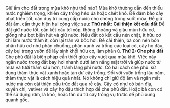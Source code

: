 Giữ ẩm cho đất trong mùa khô như thế nào?
Mùa khô thường dẫn đến thiếu nước nghiêm trọng, khiến cây trồng héo úa hoặc chết khô. Để đảm bảo cây phát triển tốt, cần duy trì cung cấp nước cho chúng trong suốt mùa. Để giữ đất ẩm, cần thực hiện hai công việc sau:
**Thứ nhất: Cải thiện kết cấu đất**
Để đất giữ nước tốt, cần kết cấu tơi xốp, thông thoáng và giàu mùn hữu cơ, giống như bọt biển hút và giữ nước. Nếu đất có kết cấu nén chặt, ít hữu cơ chỉ làm nước thấm ít, còn lại tràn và bốc hơi. Để cải thiện, bà con nên bón phân hữu cơ như phân chuồng, phân xanh và trồng các loại cỏ, cây họ đậu, cây bụi trong vườn để lấy sinh khối hữu cơ, làm phân ủ.
**Thứ 2: Che phủ đất**
Che phủ đất là biện pháp cần thiết giúp cây vượt qua mùa khô. Việc này ngăn nước trong đất bay hơi nhanh dưới ánh nắng mặt trời và giúp nước từ mưa và tưới thấm sâu hơn, tránh lãng phí nước. Có hai cách che phủ: sử dụng thảm thực vật xanh hoặc tàn dư cây trồng. Đối với vườn trồng lâu năm, thảm thực vật là cách hiệu quả nhất. Nó không chỉ giữ độ ẩm và ngăn mất nước mà còn cải thiện cấu trúc đất qua rễ cây.
Cây cỏ như cỏ bản địa, xuyến chi, vetiver và cây họ đậu thích hợp để che phủ đất. Hoặc bà con có thể sử dụng rơm, lá khô, hoặc tàn dư từ cây trồng vụ trước để phủ xung quanh gốc.

